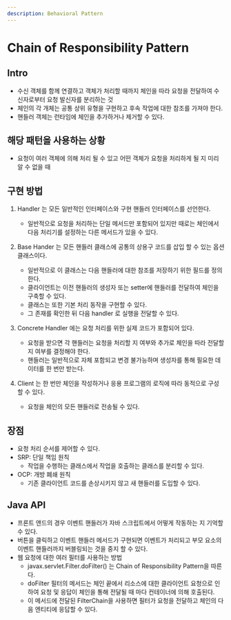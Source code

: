 ```yaml
---
description: Behavioral Pattern
---
```


# Chain of Responsibility Pattern

## Intro

- 수신 객체를 함께 연결하고 객체가 처리할 때까지 체인을 따라 요청을 전달하여 수신자로부터 요청 발신자를 분리하는 것
- 체인의 각 개체는 공통 상위 유형을 구현하고 후속 작업에 대한 참조를 가져야 한다.
- 핸들러 객체는 런타임에 체인을 추가하거나 제거할 수 있다.

## 해당 패턴을 사용하는 상황

- 요청이 여러 객체에 의해 처리 될 수 있고 어떤 객체가 요청을 처리하게 될 지 미리 알 수 없을 때

## 구현 방법

1. Handler 는 모든 일반적인 인터페이스와 구현 핸들러 인터페이스를 선언한다.
	- 일반적으로 요청을 처리하는 단일 메서드만 포함되어 있지만 때로는 체인에서 다음 처리기를 설정하는 다른 메서드가 있을 수 있다.

2. Base Hander 는 모든 핸들러 클래스에 공통의 상용구 코드를 삽입 할 수 있는 옵션 클래스이다.	
	- 일반적으로 이 클래스는 다음 핸들러에 대한 참조를 저장하기 위한 필드를 정의한다.
	- 클라이언트는 이전 핸들러의 생성자 또는 setter에 핸들러를 전달하여 체인을 구축할 수 있다.
	- 클래스는 또한 기본 처리 동작을 구현할 수 있다.
	- 그 존재를 확인한 뒤 다음 handler 로 실행을 전달할 수 있다.

3. Concrete Handler 에는 요청 처리를 위한 실제 코드가 포함되어 있다.
	- 요청을 받으면 각 핸들러는 요청을 처리할 지 여부와 추가로 체인을 따라 전달할 지 여부를 결정해야 한다.
	- 핸들러는 일반적으로 자체 포함되고 변경 불가능하며 생성자를 통해 필요한 데이터를 한 번만 받는다.
	
4. Client 는 한 번만 체인을 작성하거나 응용 프로그램의 로직에 따라 동적으로 구성할 수 있다.
	- 요청을 체인의 모든 핸들러로 전송될 수 있다.

## 장점

- 요청 처리 순서를 제어할 수 있다.
- SRP: 단일 책임 원칙
	- 작업을 수행하는 클래스에서 작업을 호출하는 클래스를 분리할 수 있다.
- OCP: 개방 폐쇄 원칙
	- 기존 클라이언트 코드를 손상시키지 않고 새 핸들러를 도입할 수 있다.

## Java API

- 프론트 앤드의 경우 이벤트 핸들러가 자바 스크립트에서 어떻게 작동하는 지 기억할 수 있다.
- 버튼을 클릭하고 이벤트 핸들러 메서드가 구현되면 이벤트가 처리되고 부모 요소의 이벤트 핸들러까지 버블링되는 것을 중지 할 수 있다.
- 웹 요청에 대한 여러 필터를 사용하는 방법
	- javax.servlet.Filter.doFilter() 는 Chain of Responsibility Pattern을 따른다.
	- doFilter 필터의 메서드는 체인 끝에서 리소스에 대한 클라이언트 요청으로 인하여 요청 및 응답이 체인을 통해 전달될 때 마다 컨테이너에 의해 호출된다.
	- 이 메서드에 전달된 FilterChain을 사용하면 필터가 요청을 전달하고 체인의 다음 엔티티에 응답할 수 있다.
